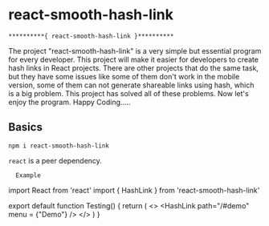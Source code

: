 # react-smooth-hash-link

    **********{ react-smooth-hash-link }**********
The project "react-smooth-hash-link" is a very simple but essential program for every developer. This project will make it easier for developers to create hash links in React projects. There are other projects that do the same task, but they have some issues like some of them don't work in the mobile version, some of them can not generate shareable links using hash, which is a big problem. This project has solved all of these problems. Now let's enjoy the program. Happy Coding.....



## Basics

```shell
npm i react-smooth-hash-link
```

`react` is a peer dependency.


      Example
import React from 'react'
import { HashLink } from 'react-smooth-hash-link'

export default function Testing() {
  return (
    <>
      <HashLink
        path="/#demo"
        menu = {"Demo"}
      />
    </>
  )
}
